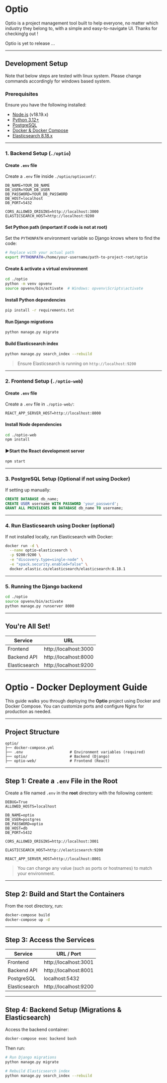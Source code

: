 # Optio
Optio is a project management tool built to help everyone, no matter which industry they belong to, with a simple and easy-to-navigate UI. Thanks for checking!g out !

Optio is yet to release ...

---

## Development Setup

Note that below steps are tested with linux system. Please change commands
accordingly for windows based system.

### Prerequisites

Ensure you have the following installed:

- [Node.js](https://nodejs.org/) (v18.19.x)
- [Python 3.12+](https://www.python.org/)
- [PostgreSQL](https://www.postgresql.org/)
- [Docker & Docker Compose](https://docs.docker.com/) 
- [Elasticsearch 8.18.x](https://www.elastic.co/guide/en/elasticsearch/reference/current/index.html)

---

### 1. Backend Setup (`./optio`)

#### Create `.env` file

Create a `.env` file inside `./optio/optioconf/`:

```env
DB_NAME=YOUR_DB_NAME
DB_USER=YOUR_DB_USER
DB_PASSWORD=YOUR_DB_PASSWORD
DB_HOST=localhost
DB_PORT=5432

CORS_ALLOWED_ORIGINS=http://localhost:3000
ELASTICSEARCH_HOST=http://localhost:9200
```

#### Set Python path (important if code is not at root)

Set the `PYTHONPATH` environment variable so Django knows where to find the code:

```bash
# Replace with your actual path
export PYTHONPATH=/home/your-username/path-to-project-root/optio
```

#### Create & activate a virtual environment

```bash
cd ./optio
python -m venv opvenv
source opvenv/bin/activate  # Windows: opvenv\Scripts\activate
```

#### Install Python dependencies

```bash
pip install -r requirements.txt
```

#### Run Django migrations

```bash
python manage.py migrate
```

#### Build Elasticsearch index

```bash
python manage.py search_index --rebuild
```

> Ensure Elasticsearch is running on `http://localhost:9200`

---

### 2. Frontend Setup (`./optio-web`)

#### Create `.env` file

Create a `.env` file in `./optio-web/`:

```env
REACT_APP_SERVER_HOST=http://localhost:8000
```

#### Install Node dependencies

```bash
cd ./optio-web
npm install
```

#### ▶Start the React development server

```bash
npm start
```

---

### 3. PostgreSQL Setup (Optional if not using Docker)

If setting up manually:

```sql
CREATE DATABASE db_name;
CREATE USER username WITH PASSWORD 'your_password';
GRANT ALL PRIVILEGES ON DATABASE db_name TO username;
```

---

### 4. Run Elasticsearch using Docker (optional)

If not installed locally, run Elasticsearch with Docker:

```bash
docker run -d \
  --name optio-elasticsearch \
  -p 9200:9200 \
  -e "discovery.type=single-node" \
  -e "xpack.security.enabled=false" \
  docker.elastic.co/elasticsearch/elasticsearch:8.18.1
```

---

### 5. Running the Django backend

```bash
cd ./optio
source opvenv/bin/activate
python manage.py runserver 8000
```

---

## You're All Set!

| Service       | URL                       |
|---------------|---------------------------|
| Frontend      | http://localhost:3000     |
| Backend API   | http://localhost:8000     |
| Elasticsearch | http://localhost:9200     |



# Optio - Docker Deployment Guide

This guide walks you through deploying the **Optio** project using Docker and Docker Compose. You can customize ports and configure Nginx for production as needed.

---

## Project Structure

```
optio/
├── docker-compose.yml
├── .env                     # Environment variables (required)
├── optio/                   # Backend (Django)
├── optio-web/               # Frontend (React)
```

---

## Step 1: Create a `.env` File in the Root

Create a file named `.env` in the **root** directory with the following content:

```env
DEBUG=True
ALLOWED_HOSTS=localhost

DB_NAME=optio
DB_USER=postgres
DB_PASSWORD=optio
DB_HOST=db
DB_PORT=5432

CORS_ALLOWED_ORIGINS=http://localhost:3001

ELASTICSEARCH_HOST=http://elasticsearch:9200

REACT_APP_SERVER_HOST=http://localhost:8001
```

> You can change any value (such as ports or hostnames) to match your environment.

---

## Step 2: Build and Start the Containers

From the root directory, run:

```bash
docker-compose build
docker-compose up -d
```

---

## Step 3: Access the Services

| Service       | URL / Port            |
|---------------|------------------------|
| Frontend      | http://localhost:3001  |
| Backend API   | http://localhost:8001  |
| PostgreSQL    | localhost:5432         |
| Elasticsearch | http://localhost:9200  |

---

## Step 4: Backend Setup (Migrations & Elasticsearch)

Access the backend container:

```bash
docker-compose exec backend bash
```

Then run:

```bash
# Run Django migrations
python manage.py migrate

# Rebuild Elasticsearch index
python manage.py search_index --rebuild
```

